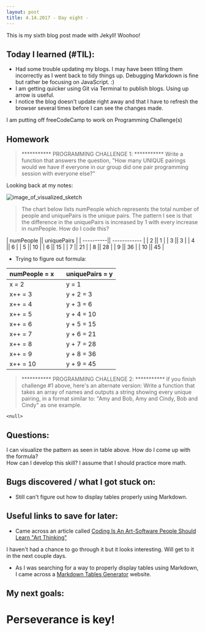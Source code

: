 ```yaml
---
layout: post
title: 4.14.2017 - Day eight - 
---
```


This is my sixth blog post made with Jekyll! Woohoo! 

## Today I learned (#TIL):   

- Had some trouble updating my blogs.  I may have been titling them incorrectly as I went back to tidy things up.  Debugging Markdown is fine but rather be focusing on JavaScript.  :)
- I am getting quicker using Git via Terminal to publish blogs.  Using up arrow is useful.
- I notice the blog doesn't update right away and that I have to refresh the browser several times before I can see the changes made.


I am putting off freeCodeCamp to work on Programming Challenge(s) 

## Homework
> ***********   PROGRAMMING CHALLENGE 1:   *********** 
>  Write a function that answers the question,
>  "How many UNIQUE pairings would we have if everyone in our
>  group did one pair programming session with everyone else?"

Looking back at my notes:

![image_of_visualized_sketch](https://r7uaz0n.github.io/images/sketch1.jpg)

> The chart below lists numPeople which represents the total number of people and uniquePairs is the unique pairs.  The pattern I see is that the difference in the uniquePairs is increased by 1 with every increase in numPeople. 
How do I code this?


| numPeople ||  uniquePairs |
| ----------|| ------------ |
| 2         ||    1         |
| 3         ||    3         |
| 4         ||    6         |
| 5         ||    10        |
| 6         ||    15        |
| 7         ||    21        |
| 8         ||    28        |
| 9         ||    36        |
| 10        ||    45        |


- Trying to figure out formula:

| numPeople = x   |     | uniquePairs = y   |
|---------------  |---  |-----------------  |
| x = 2           |     | y = 1             |
| x++ = 3         |     | y + 2 = 3         |
| x++ = 4         |     | y + 3 = 6         |
| x++ = 5         |     | y + 4 = 10        |
| x++ = 6         |     | y + 5 = 15        |
| x++ = 7         |     | y + 6 = 21        |
| x++ = 8         |     | y + 7 = 28        |
| x++ = 9         |     | y + 8 = 36        |
| x++ = 10        |     | y + 9 = 45        |








> ***********   PROGRAMMING CHALLENGE 2:   ***********
> If you finish challenge #1 above, here's an alternate version:
> Write a function that takes an array of names and outputs a
> string showing every unique pairing, in a format similar to:
> "Amy and Bob, Amy and Cindy, Bob and Cindy" as one example.

`<null>`


## Questions:

I can visualize the pattern as seen in table above.  How do I come up with the formula?  
How can I develop this skill?  I assume that I should practice more math.


## Bugs discovered / what I got stuck on:

- Still can't figure out how to display tables properly using Markdown.  


## Useful links to save for later:

- Came across an article called [Coding Is An Art-Software People Should Learn "Art Thinking"](https://www.fastcompany.com/3019082/coding-is-an-art-software-people-should-learn-art-thinking)

I haven't had a chance to go through it but it looks interesting.  Will get to it in the next couple days. 

- As I was searching for a way to properly display tables using Markdown, I came across a [Markdown Tables Generator](http://www.tablesgenerator.com/markdown_tables#) website.

## My next goals:



# Perseverance is key!







